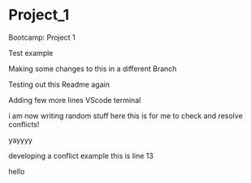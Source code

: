 # Project_1
Bootcamp: Project 1

Test example

Making some changes to this in a different Branch

Testing out this Readme again

Adding few more lines VScode terminal

i am now writing random stuff here
this is for me to check and resolve conflicts!


yayyyy

developing a conflict example
this is line 13

hello
